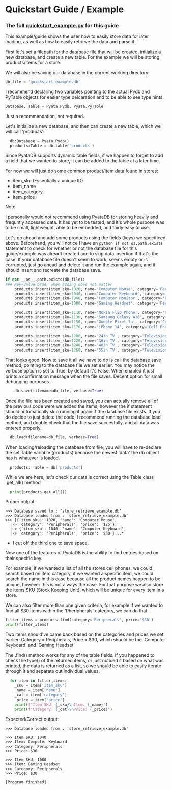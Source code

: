 # Quickstart Guide / Example

### The full [quickstart_example.py](../examples/quickstart_example.py) for this guide
This example/guide shows the user how to easily store data for later loading, as well as how to easily retrieve the data and parse it. 

First let's set a filepath for the database file that will be created, initialize a new database, and create a new table. For the example we will be storing products/items for a store.


We will also be saving our database in the current working directory:
```python
db_file = 'quickstart_example.db'
```


I recommend declaring two variables pointing to the actual Pydb and PyTable objects for easier type delcaration and to be able to see type hints.
```python
Database, Table = Pyata.Pydb, Pyata.PyTable
```
Just a recommendation, not required.


Let's initialize a new database, and then can create a new table, which we will call 'products':
```python
  db:Database = Pyata.Pydb()
  products:Table = db.table('products')
```

Since PyataDB supports dynamic table fields, if we happen to forget to add a field that we wanted to store, it can be added to the table at a later time.


For now we will just do some common product/item data found in stores:
  - item_sku (Essentially a unique ID)
  - item_name
  - item_category
  - item_price

> [!NOTE]
> I personally would not recommend using PyataDB for storing heavily and frequntly accessed data. It has yet to be tested, and it's whole purpose was to be small, lightweight, able to be embedded, and fairly easy to use.


Let's go ahead and add some products using the fields (keys) we specificed above. Beforehand, you will notice I have an ```python if not os.path.exists``` statement to check for whether or not the database file for this guide/example was alreadt created and to skip data insertion if that's the case. If your database file doesn't seem to work, seems empty or is corrupted, just go ahead and delete it and run the example again, and it should insert and recreate the database save.
```python
if not __os__.path.exists(db_file):
### Key=Value order when adding does not matter
  	products.insert(item_sku=1020, name='Computer Mouse', category='Peripherals', price='$25')
  	products.insert(item_sku=1040, name='Computer Keyboard', category='Peripherals', price='$30')
  	products.insert(item_sku=1060, name='Computer Monitor', category='Peripherals', price='$100')
  	products.insert(item_sku=1080, name='Gaming Headset', category='Peripherals', price='$30')

  	products.insert(item_sku=1110, name='Nokia Flip Phone', category='Cell Phones', price='$50')
  	products.insert(item_sku=1130, name='Samsung Galaxy A16', category='Cell Phones', price='$99')
  	products.insert(item_sku=1150, name='Google Pixel 7a', category='Cell Phones', price='$250')
  	products.insert(item_sku=1170, name='iPhone 14', category='Cell Phones', price='$500')

  	products.insert(item_sku=1200, name='24in TV', category='Televisions', price='$80')
  	products.insert(item_sku=1220, name='36in TV', category='Televisions', price='$160')
  	products.insert(item_sku=1240, name='48in TV', category='Televisions', price='$220')
  	products.insert(item_sku=1260, name='55in TV', category='Televisions', price='$350')
```

That looks good. Now to save it all we have to do is call the database save method, pointing to the database file we set earlier. You may notice the verbose option is set to True, by default it's False. When enabled it just prints a confirmation message when the file saves. Decent option for small debugging purposes.
```python
    db.save(filename=db_file, verbose=True)
```
Once the file has been created and saved, you can actually remove all of the previous code were we added the items, however the if statement should automatically skip running it again if the database file exists. If you do decide to just delete the code, I recommend running the database load method, and double check that the file save succesfully, and all data was entered properly.

```python
  db.load(filename=db_file, verbose=True)
```
When loading/reloading the database from file, you will have to re-declare the set Table variable (products) because the newest 'data' the db object has is whatever is loaded.

```python
  products: Table = db['products']
```

While we are here, let's check our data is correct using the Table class .get_all() method
```python
  print(products.get_all())
```
Proper output:
```
>>> Database saved to : 'store_retrieve_example.db'
>>> Database loaded from : 'store_retrieve_example.db'
>>> [{'item_sku': 1020, 'name': 'Computer Mouse',
  |-> 'category': 'Peripherals', 'price': '$25'},
  |-> {'item_sku': 1040, 'name': 'Computer Keyboard',
  |-> 'category': 'Peripherals', 'price': '$30'}...*
```
* I cut off the third one to save space.

Now one of the features of PyataDB is the ability to find entries based on their specific key.

For example, if we wanted a list of all the stores cell phones, we could search based on item category, if we wanted a specific item, we could search the name in this case because all the product names happen to be unique, however this is not always the case. For that purpose we also store the items SKU (Stock Keeping Unit), which will be unique for every item in a store.

We can also filter more than one given criteria, for example if we wanted to find all $30 items within the 'Pheripherals' category, we can do that:
```python
filter_items = products.find(category='Peripherals', price='$30')
print(filter_items)
```

Two items should've came back based on the categories and prices we set earlier: Category = Peripherals, Price = $30, which should be the 'Computer Keyboard' and 'Gaming Headset'

The .find() method works for any of the table fields. If you happened to check the type() of the returned items, or just noticed it based on what was printed, the data is returned as a list, so we should be able to easily iterate through it and separate out individual values.

```python
  for item in filter_items:
  	_sku = item['item_sku']
  	_name = item['name']
  	_cat = item['category']
  	_price = item['price']
  	print(f"Item SKU: {_sku}\nItem: {_name}")
  	print(f"Category: {_cat}\nPrice: {_price}")
```

Expected/Correct output:
```
>>> Database loaded from : 'store_retrieve_example.db'

>>> Item SKU: 1040
>>> Item: Computer Keyboard
>>> Category: Peripherals
>>> Price: $30

>>> Item SKU: 1080
>>> Item: Gaming Headset
>>> Category: Peripherals
>>> Price: $30

[Program finished]
```
